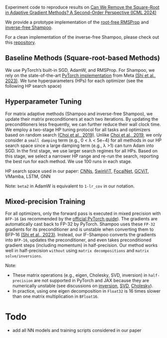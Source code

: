 Experiment code to reproduce results on [Can We Remove the Square-Root in Adaptive Gradient Methods? A Second-Order Perspective (ICML 2024)](https://arxiv.org/abs/2402.03496)

We provide a prototype implementation of the [root-free RMSProp](https://github.com/yorkerlin/remove-the-square-root/blob/main/myoptim/rfrmsprop.py) and [inverse-free Shampoo](https://github.com/yorkerlin/remove-the-square-root/blob/main/myoptim/ifshampoo.py).

For a clean implementation of the inverse-free Shampoo, please check out this [repository](https://github.com/f-dangel/sirfshampoo).


## Baseline Methods (Square-root-based Methods)
We use PyTorch’s built-in SGD, AdamW, and RMSProp. For Shampoo, we rely on the
state-of-the-art [PyTorch implementation](https://github.com/facebookresearch/optimizers/tree/main/distributed_shampoo) from Meta [(Shi et al., 2023)](https://arxiv.org/abs/2309.06497). We tune hyperparameters (HPs) for each optimizer (see the following HP search space)

## Hyperparameter Tuning 
For matrix adaptive methods (Shampoo and inverse-free Shampoo), we update their matrix preconditioners at each two iterations. By updating the preconditioners less frequently, we can further reduce their wall clock time.
We employ a two-stage HP tuning protocol for all tasks and optimizers based on random search [(Choi et al., 2019)](https://arxiv.org/abs/1910.05446). 
Unlike  [Choi et al., 2019](https://arxiv.org/abs/1910.05446), we only consider a `small damping` term (e.g., 0 < λ < 5e−4) for all methods in our HP search space since a large damping term (e.g., λ >1)  can turn Adam into SGD.
In the first stage, we use larger search regimes for all HPs. Based on this stage, we select a narrower HP range and re-run the search, reporting the best run for each method. We use 100 runs in each stage.

HP search space used in our paper: [CNNs](https://github.com/yorkerlin/remove-the-square-root/tree/main/models/CNNs/wandb-sweep), [SwinViT](https://github.com/yorkerlin/remove-the-square-root/tree/main/models/ViTs/Swin-Transformer/wandb-sweep), [FocalNet](https://github.com/yorkerlin/remove-the-square-root/tree/main/models/ViTs/FocalNet/wandb-sweep), [GCViT](https://github.com/yorkerlin/remove-the-square-root/tree/main/models/ViTs/GCVit/wandb-sweep), VMamba, LSTM, GNN

Note: `beta2` in AdamW is equivalent to `1-lr_cov` in our notation.

## Mixed-precision Training 
For all optimizers, only the forward pass is executed in mixed precision with `BFP-16` (as
recommended by the [official PyTorch guide](https://pytorch.org/docs/stable/amp.html#torch.autocast)). The gradients are automatically cast back to FP-32 by PyTorch. Shampoo uses
these `FP-32` gradients for its preconditioner and is unstable when converting them to BFP-16 [(Shi et al., 2023)](https://arxiv.org/abs/2309.06497). Instead, our
IF-Shampoo converts the gradients into `BFP-16`, updates the preconditioner, and even takes preconditioned gradient steps (including momentum) in
half-precision. Our method works well in half-precision `without` using `matrix decompositions` and `matrix solve/inversions`.

Note: 
* These matrix operations (e.g., eigen, Cholesky, SVD, inversion) in `half-precision` are not supported in PyTorch and JAX because they are numerically unstable (see discussions on [inversion](https://github.com/pytorch/pytorch/issues/40427), [SVD](https://github.com/NVIDIA/apex/issues/887), [Cholesky](https://github.com/tensorflow/tensorflow/issues/56226)).
* In practice, using one eigen decomposition in `Float32` is 16 times slower than one matrix multiplication in `BFloat16`.
# Todo
* add all NN models and training scripts considered in our paper
